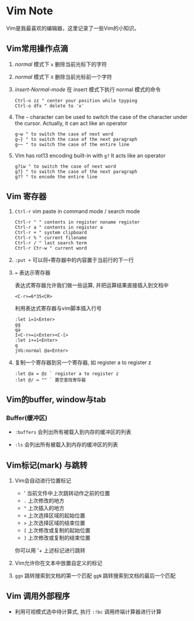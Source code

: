 # Vim Note

Vim是我最喜欢的编辑器，这里记录了一些Vim的小知识。

## Vim常用操作点滴

1. *normal* 模式下 `x` 删除当前光标下的字符

1. *normal* 模式下 `X` 删除当前光标前一个字符

1. *insert-Normal-mode* 在 insert 模式下执行 normal 模式的命令

    ```vim
    Ctrl-o zz " center your position while tpyping
    Ctrl-o dfx " delete to 'x'
    ```

1. The `~` character can be used to  switch the case of  the character under the
    cursor. Actually, it can act like an operator

    ```vim
    g~w " to switch the case of next word
    g~} " to switch the case of the next paragraph
    g~~ " to switch the case of the entire line
    ```

1. Vim has rot13 encoding built-in with `g?` It acts like an operator

    ```vim
    g?iw " to switch the case of next word
    g?} " to switch the case of the next paragraph
    g?? " to encode the entire line
    ```

## Vim 寄存器

1. `Ctrl-r` vim paste in command mode / search mode

    ```vim
    Ctrl-r " " contents in register noname register
    Ctrl-r a " contents in register a
    Ctrl-r + " system clipboard
    Ctrl-r % " current filename
    Ctrl-r / " last search term
    Ctrl-r Ctr-w " current word
    ```

1. `:put +` 可以将`+`寄存器中的内容置于当前行的下一行

1. `=` 表达示寄存器

    表达式寄存器允许我们做一些运算, 并把运算结果直接插入到文档中

    ```vim
    <C-r>=6*35<CR>
    ```

    利用表达式寄存器与vim脚本插入行号

    ```vim
    :let i=1<Enter>
    gg
    qa
    I<C-r>=i<Enter><C-[>
    :let i+=1<Enter>
    q
    jVG:normal @a<Enter>
    ```

1. 复制一个寄存器到另一个寄存器, 如 register a to register z

    ```vim
    :let @a = @z ` register a to register z
    :let @/ = "" ` 置空查找寄存器
    ```

## Vim的buffer, window与tab

### Buffer(缓冲区)

* `:buffers` 会列出所有被载入到内存的缓冲区的列表

* `:ls` 会列出所有被载入到内存的缓冲区的列表

## Vim标记(mark) 与跳转

1. Vim会自动进行位置标记

    * &apos; 当前文件中上次跳转动作之前的位置
    * `.` 上次修改的地方
    * `^` 上次插入的地方
    * `<` 上次选择区域的起始位置
    * `>` 上次选择区域的结束位置
    * `[` 上次修改或复制的起始位置
    * `]` 上次修改或复制的结束位置

    你可以用 &apos;+ 上述标记进行跳转

1. Vim允许你在文本中放置自定义的标记

1. `ggn` 跳转搜索到文档的第一个匹配 `ggN` 跳转搜索到文档的最后一个匹配

## Vim 调用外部程序

* 利用可视模式选中待计算式, 执行 `:!bc` 调用终端计算器进行计算

